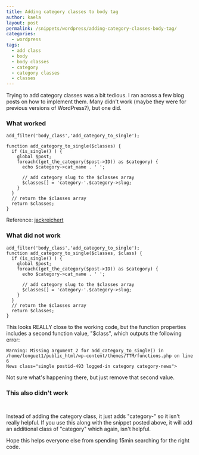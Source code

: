 ```yaml
---
title: Adding category classes to body tag
author: kaela
layout: post
permalink: /snippets/wordpress/adding-category-classes-body-tag/
categories:
  - wordpress
tags:
  - add class
  - body
  - body classes
  - category
  - category classes
  - classes
---
```

Trying to add category classes was a bit tedious. I ran across a few blog posts on how to implement them. Many didn't work (maybe they were for previous versions of WordPress?), but one did.

### What worked

<pre class="language-php"><code>add_filter('body_class','add_category_to_single');

function add_category_to_single($classes) {
  if (is_single() ) {
    global $post;
    foreach((get_the_category($post->ID)) as $category) {
      echo $category->cat_name . ' ';
	  
      // add category slug to the $classes array
      $classes[] = 'category-'.$category->slug;
    }
  }
  // return the $classes array
  return $classes;
}
</code></pre>

Reference: [jackreichert][1]

### What did not work

<pre class="language-php"><code>add_filter('body_class','add_category_to_single');
function add_category_to_single($classes, $class) {
  if (is_single() ) {
    global $post;
    foreach((get_the_category($post->ID)) as $category) {
      echo $category->cat_name . ' ';
      
      // add category slug to the $classes array
      $classes[] = 'category-'.$category->slug;
    }
  }
  // return the $classes array
  return $classes;
}
</code></pre>

This looks REALLY close to the working code, but the function properties includes a second function value, "$class", which outputs the following error:

<pre class="language-html"><code>Warning: Missing argument 2 for add_category_to_single() in /home/tonguet1/public_html/wp-content/themes/TTM/functions.php on line 6
News class="single postid-493 logged-in category category-news">
</code></pre>

Not sure what's happening there, but just remove that second value.

### This also didn't work

<pre class="language-html"><code><body id="top" &lt;?php if (function_exists('body_class')) body_class('category-'.$class ); ?>
</code></pre>

Instead of adding the category class, it just adds "category-" so it isn't really helpful. If you use this along with the snippet posted above, it will add an additional class of "category" which again, isn't helpful.

Hope this helps everyone else from spending 15min searching for the right code.

 [1]: http://wordpress.org/support/topic/php-issue-once-uploaded-to-server#post-1551522